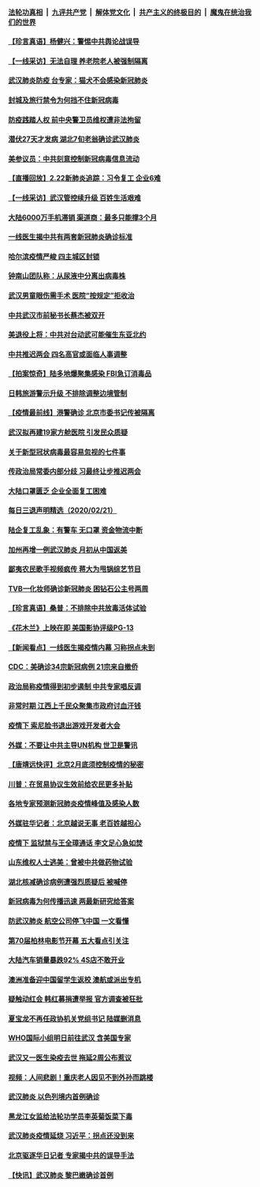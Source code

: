####  [法轮功真相](../../../../basic/blob/master/README.md?t=02230139) &nbsp;|&nbsp; [九评共产党](../../../../9ping.md/blob/master/README.md?t=02230139) &nbsp;|&nbsp; [解体党文化](../../../../jtdwh.md/blob/master/README.md?t=02230139)  &nbsp;|&nbsp; [共产主义的终极目的](../../../../gczydzjmd.md/blob/master/README.md?t=02230139) &nbsp;|&nbsp; [魔鬼在统治我们的世界](../../../../mgztzwmdsj.md/blob/master/README.md?t=02230139) 

#### [【珍言真语】杨健兴：警惕中共舆论战误导](../pages/nsc413/n11888131.md?t=02230139) 

#### [【一线采访】无法自理 养老院老人被强制隔离](../pages/nsc413/n11887954.md?t=02230139) 

#### [武汉肺炎防疫 台专家：猫犬不会感染新冠肺炎](../pages/nsc413/n11888041.md?t=02230139) 

#### [封城及旅行禁令为何挡不住新冠病毒](../pages/nsc413/n11888067.md?t=02230139) 

#### [防疫践踏人权 前中央警卫员维权遭非法拘留](../pages/nsc413/n11887653.md?t=02230139) 

#### [潜伏27天才发病 湖北7旬老翁确诊武汉肺炎](../pages/nsc413/n11887996.md?t=02230139) 

#### [美参议员：中共刻意控制新冠病毒信息流动](../pages/nsc413/n11887949.md?t=02230139) 


#### [【直播回放】2.22新肺炎追踪：习令复工 企业6难](../pages/nsc413/n11887888.md?t=02230139) 

#### [【一线采访】武汉管控续升级 百姓生活艰难](../pages/nsc413/n11886970.md?t=02230139) 

#### [大陆6000万手机滞销 渠道商：最多只能撑3个月](../pages/nsc413/n11887539.md?t=02230139) 

#### [一线医生揭中共有两套新冠肺炎确诊标准](../pages/nsc413/n11887560.md?t=02230139) 

#### [哈尔滨疫情严峻 四主城区封锁](../pages/nsc413/n11887651.md?t=02230139) 

#### [钟南山团队称：从尿液中分离出病毒株](../pages/nsc413/n11887606.md?t=02230139) 

#### [武汉男童眼伤需手术 医院“按规定”拒收治](../pages/nsc413/n11887444.md?t=02230139) 

#### [中共武汉市前秘书长蔡杰被双开](../pages/nsc413/n11887385.md?t=02230139) 

#### [美退役上将：中共对台动武可能催生东亚北约](../pages/nsc413/n11887392.md?t=02230139) 

#### [中共推迟两会 四名高官或面临人事调整](../pages/nsc413/n11887347.md?t=02230139) 

#### [【拍案惊奇】陆多地爆聚集感染 FBI急订消毒品](../pages/nsc413/n11887149.md?t=02230139) 

#### [日韩旅游警示升级 不排除调整边境管制](../pages/nsc413/n11887156.md?t=02230139) 

#### [【疫情最前线】港警确诊 北京市委书记传被隔离](../pages/nsc413/n11886872.md?t=02230139) 

#### [武汉拟再建19家方舱医院 引发民众质疑](../pages/nsc413/n11887106.md?t=02230139) 

#### [关于新型冠状病毒最容易忽视的七件事](../pages/nsc413/n11886753.md?t=02230139) 

#### [传政治局常委内部分歧 习最终让步推迟两会](../pages/nsc413/n11887071.md?t=02230139) 

#### [大陆口罩匮乏 企业全面复工困难](../pages/nsc413/n11885241.md?t=02230139) 

#### [每日三退声明精选（2020/02/21）](../pages/nsc413/n11887119.md?t=02230139) 

#### [陆企复工乱象：有警车 无口罩 资金物流中断](../pages/nsc413/n11886914.md?t=02230139) 

#### [加州再增一例武汉肺炎 月初从中国返美](../pages/nsc413/n11886929.md?t=02230139) 

#### [鄙夷农民歌手视频疯传 蒋大为甩锅综艺节目](../pages/nsc413/n11886556.md?t=02230139) 

#### [TVB一化妆师确诊新冠肺炎 困钻石公主号两周](../pages/nsc413/n11884255.md?t=02230139) 

#### [【珍言真语】桑普：不排除中共放毒活体试验](../pages/nsc413/n11886832.md?t=02230139) 

#### [《花木兰》上映在即 美国影协评级PG-13](../pages/nsc413/n11884340.md?t=02230139) 

#### [【新闻看点】一线医生揭疫情内幕 习称拐点未到](../pages/nsc413/n11886484.md?t=02230139) 

#### [CDC：美确诊34宗新冠病例 21宗来自撤侨](../pages/nsc413/n11886795.md?t=02230139) 

#### [政治局称疫情得到初步遏制 中共专家唱反调](../pages/nsc413/n11886721.md?t=02230139) 

#### [非常时期 江西上千民众聚集市政府讨血汗钱](../pages/nsc413/n11886708.md?t=02230139) 

#### [疫情下 索尼脸书退出游戏开发者大会](../pages/nsc413/n11886668.md?t=02230139) 

#### [外媒：不要让中共主导UN机构 世卫是警讯](../pages/nsc413/n11886401.md?t=02230139) 

#### [【唐靖远快评】北京2月底须控制疫情的秘密](../pages/nsc413/n11886677.md?t=02230139) 

#### [川普：在贸易协议生效前给农民更多补贴](../pages/nsc413/n11886549.md?t=02230139) 

#### [各地专家预测新冠肺炎疫情峰值及感染人数](../pages/nsc413/n11886631.md?t=02230139) 

#### [外媒驻华记者：北京越说无事 老百姓越担心](../pages/nsc413/n11886604.md?t=02230139) 

#### [疫情下 监狱禁与王全璋通话 李文足心急如焚](../pages/nsc413/n11886412.md?t=02230139) 

#### [山东维权人士逃美：曾被中共做药物试验](../pages/nsc413/n11884557.md?t=02230139) 

#### [湖北核减确诊病例遭强烈质疑后 被喊停](../pages/nsc413/n11886483.md?t=02230139) 

#### [新冠病毒为何传播迅速 两最新研究给答案](../pages/nsc413/n11886505.md?t=02230139) 

#### [防武汉肺炎 航空公司停飞中国 一文看懂](../pages/nsc413/n11866800.md?t=02230139) 

#### [第70届柏林电影节开幕 五大看点引关注](../pages/nsc413/n11886384.md?t=02230139) 

#### [大陆汽车销量暴跌92% 4S店不敢开业](../pages/nsc413/n11886391.md?t=02230139) 

#### [澳洲准备迎中国留学生返校 澳航或派出专机](../pages/nsc413/n11884876.md?t=02230139) 

#### [疑触动红会 韩红募捐遭举报 官方调查被狂批](../pages/nsc413/n11886365.md?t=02230139) 

#### [夏宝龙不再任政协机关党组书记 陆媒删消息](../pages/nsc413/n11886371.md?t=02230139) 

#### [WHO国际小组明日前往武汉 含美国专家](../pages/nsc413/n11886380.md?t=02230139) 

#### [武汉又一医生染疫去世 拖延2周公布惹议](../pages/nsc413/n11886361.md?t=02230139) 

#### [视频：人间悲剧！重庆老人因见不到外孙而跳楼](../pages/nsc413/n11873193.md?t=02230139) 

#### [武汉肺炎 以色列境内首例确诊](../pages/nsc413/n11886244.md?t=02230139) 

#### [黑龙江女监给法轮功学员李英菊饭菜下毒](../pages/nsc413/n11886170.md?t=02230139) 

#### [武汉肺炎疫情延烧 习近平：拐点还没到来](../pages/nsc413/n11886211.md?t=02230139) 

#### [北京驱逐华日记者 专家揭中共的误导手法](../pages/nsc413/n11886124.md?t=02230139) 

#### [【快讯】武汉肺炎 黎巴嫩确诊首例](../pages/nsc413/n11886151.md?t=02230139) 

